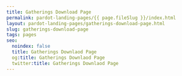 ```yaml
---
title: Gatherings Download Page
permalink: pardot-landing-pages/{{ page.fileSlug }}/index.html
layout: pardot-landing-pages/gatherings-download-page.html
slug: gatherings-download-page
tags: pages
seo:
  noindex: false
  title: Gatherings Downlaod Page
  og:title: Gatherings Downlaod Page
  twitter:title: Gatherings Downlaod Page
---
```



